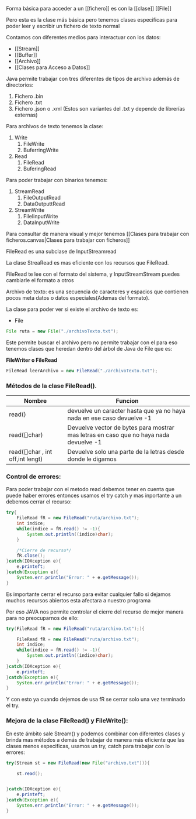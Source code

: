 Forma básica para acceder a un [[fichero]] es con la [[clase]] [[File]]

Pero esta es la clase más básica pero tenemos clases especificas para poder leer y escribir un fichero de texto normal

Contamos con diferentes medios para interactuar con los datos:

- [[Stream]]
- [[Buffer]]
- [[Archivo]]
- [[Clases para Acceso a Datos]]

Java permite trabajar con tres diferentes de tipos de archivo además de directorios:

1. Fichero .bin
2. Fichero .txt
3. Fichero .json o .xml (Estos son variantes del .txt y depende de librerías externas)

Para archivos de texto tenemos la clase:

1. Write
	1. FileWrite
	2. BuferringWrite
2. Read
	1. FileRead
	2. BuferingRead


Para poder  trabajar con binarios tenemos:

1. StreamRead
	1. FileOutputRead
	2. DataOutputtRead
2. StreamWrite
	1. FileIinputWrite
	2. DataInputWrite

Para consultar de manera visual y mejor tenemos [[Clases para trabajar con ficheros.canvas|Clases para trabajar con ficheros]]

FileRead es una subclase de InputStreamread 

La clase StreaRead  es mas eficiente con los recursos que FileRead.

FileRead te lee con el formato del sistema, y InputStreamStream puedes cambiarle el formato a otros

Archivo de texto: es una secuencia de caracteres y espacios que contienen pocos meta datos o datos especiales(Ademas del formato).

La clase para poder ver si existe el archivo de texto es:

-  File
~~~Java
File ruta = new File("./archivoTexto.txt");

~~~

Este permite  buscar el archivo pero no permite trabajar con el para eso tenemos clases que heredan dentro del árbol de Java de File que es:

**FileWriter o FileRead**

~~~Java
FileRead leerArchivo = new FileRead("./archivoTexto.txt");

~~~

### Métodos de la clase FileRead().

	
Nombre|Funcion
--|--
read()|devuelve un caracter hasta que ya no haya nada en ese caso devuelve -1
read([]char)|Devuelve vector de bytes para mostrar mas letras en caso que no haya nada devuelve -1
read([]char , int off,int lengt)|Devuelve solo una parte de la letras desde donde le digamos


### Control de errores:

Para poder trabajar con el metodo read debemos tener en cuenta que puede haber errores entonces usamos el try catch y mas inportante a un debemos cerrar el recurso:

```JAVA
try{
	FileRead fR = new FileRead("ruta/archivo.txt");
	int indice;
	while(indice = fR.read() != -1){
		System.out.println((indice)char);		
	}

	/*Cierre de recurso*/
	fR.close();
}catch(IOXception e){
	e.printeft;
}catch(Exception e){
	System.err.println("Error: " + e.getMessage());
}

```


Es importante cerrar el recurso para evitar cualquier fallo si dejamos muchos recursos abiertos esta afectara a nuestro programa

Por eso JAVA nos permite controlar el cierre del recurso de mejor manera para no preocuparnos de ello:

```JAVA
try(FileRead fR = new FileRead("ruta/archivo.txt");){	

	FileRead fR = new FileRead("ruta/archivo.txt");
	int indice;
	while(indice = fR.read() != -1){
		System.out.println((indice)char);		
	}
}catch(IOXception e){
	e.printeft;
}catch(Exception e){
	System.err.println("Error: " + e.getMessage());
}
```

Y con esto ya cuando dejemos de usa fR se cerrar solo una vez terminado el try.

### Mejora de la clase FileRead() y FileWrite():

En este ámbito sale Stream() y podemos combinar con diferentes clases y brinda mas métodos a demás de trabajar de manera más eficiente que las clases menos especificas, usamos un try, catch para trabajar con lo errores:

~~~java
try(Stream st = new FileRead(new File("archivo.txt"))){

	st.read();


}catch(IOXception e){
	e.printeft;
}catch(Exception e){
	System.err.println("Error: " + e.getMessage());
}

~~~





